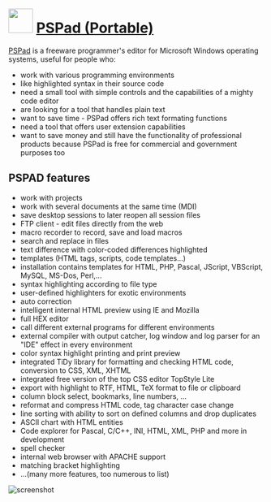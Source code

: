﻿# <img src="https://cdn.jsdelivr.net/gh/chtof/chocolatey-packages/master/pspad.portable/pspad.portable.png" width="48" height="48"/> [PSPad (Portable)](https://chocolatey.org/packages/pspad.portable)

[PSPad](http://www.pspad.com/en) is a freeware programmer's editor for Microsoft Windows operating systems, 
useful for people who:

- work with various programming environments
- like highlighted syntax in their source code
- need a small tool with simple controls and the capabilities of a mighty code editor
- are looking for a tool that handles plain text
- want to save time - PSPad offers rich text formating functions
- need a tool that offers user extension capabilities
- want to save money and still have the functionality of professional products because PSPad is free for commercial and government purposes too

## PSPAD features

- work with projects
- work with several documents at the same time (MDI)
- save desktop sessions to later reopen all session files
- FTP client - edit files directly from the web
- macro recorder to record, save and load macros
- search and replace in files
- text difference with color-coded differences highlighted
- templates (HTML tags, scripts, code templates...)
- installation contains templates for HTML, PHP, Pascal, JScript, VBScript, MySQL, MS-Dos, Perl,...
- syntax highlighting according to file type
- user-defined highlighters for exotic environments
- auto correction
- intelligent internal HTML preview using IE and Mozilla
- full HEX editor
- call different external programs for different environments
- external compiler with output catcher, log window and log parser for an "IDE" effect in every environment
- color syntax highlight printing and print preview
- integrated TiDy library for formatting and checking HTML code, conversion to CSS, XML, XHTML
- integrated free version of the top CSS editor TopStyle Lite
- export with highlight to RTF, HTML, TeX format to file or clipboard
- column block select, bookmarks, line numbers, ...
- reformat and compress HTML code, tag character case change
- line sorting with ability to sort on defined columns and drop duplicates
- ASCII chart with HTML entities
- Code explorer for Pascal, C/C++, INI, HTML, XML, PHP and more in development
- spell checker
- internal web browser with APACHE support
- matching bracket highlighting
- ...(many more features, too numerous to list)

![screenshot](https://cdn.jsdelivr.net/gh/chtof/chocolatey-packages/automatic/pspad.portable/screenshot.png)